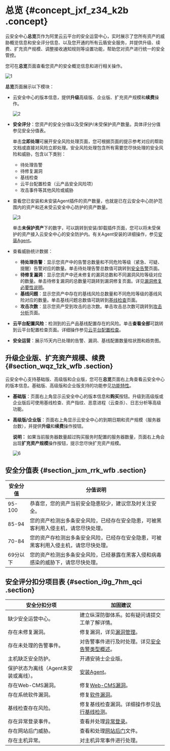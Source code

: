 # 总览 {#concept_jxf_z34_k2b .concept}

云安全中心**总览**页作为阿里云云平台的安全运营中心，实时展示了您所有资产的威胁概览信息和安全评分信息、以及您开通的所有云盾安全服务，并提供升级、续费、扩充资产规模、调整接收通知规则等设置功能，帮助您对资产进行统一的安全管控。

您可在**总览**页面查看您资产的安全概览信息和进行相关操作。

![1](http://static-aliyun-doc.oss-cn-hangzhou.aliyuncs.com/assets/img/15448/156758126549837_zh-CN.png)

**总览**页面展示以下模块：

-   云安全中心的版本信息，提供**升级**高级版、企业版、扩充资产规模和**续费**操作。

    ![2](http://static-aliyun-doc.oss-cn-hangzhou.aliyuncs.com/assets/img/15448/156758126648508_zh-CN.png)

-   **安全评分**：您资产的安全分值以及受保护/未受保护资产数量。具体评分分值参见安全分值表。

    单击**立即处理**可展开安全风险处理页面，您可根据页面的提示参考对应的帮助文档或直接对风险立即处理。安全风险处理包含所有需要您尽快处理的安全风险和威胁，包含以下类别：

    -   待处理告警
    -   待修复漏洞
    -   基线检查
    -   云平台配置检查（云产品安全风险项）
    -   攻击事件等其他风险或威胁
-   查看您已安装和未安装Agent插件的资产数量，也就是已在云安全中心防护范围内的资产和还未受云安全中心防护的资产数量。

    ![3](http://static-aliyun-doc.oss-cn-hangzhou.aliyuncs.com/assets/img/15448/156758126648509_zh-CN.png)

    单击**未保护资产**下的数字，可以跳转到安装/卸载插件页面，您可以将未受保护的资产接入云安全中心的安全防护内。有关Agent安装的详细操作，参见[安装Agent](../../../../intl.zh-CN/接入云安全中心/安装Agent.md#)。

-   查看威胁统计数据：
    -   **待处理告警**：显示您资产中的告警总数量和不同危险等级（紧急、可疑、提醒）告警对应的数量。单击待处理告警总数值可跳转到[安全告警](intl.zh-CN/威胁检测/安全告警处理/安全告警类型概述.md#)页面。
    -   **待修复漏洞**：显示您资产中还未修复的漏洞总数和不同漏洞风险等级对应的数量。单击待修复漏洞的总数量可跳转到漏洞修复页面。详见[漏洞修复必要性说明](intl.zh-CN/安全防范/漏洞修复/漏洞修复必要性说明.md#)。
    -   **基线问题**：显示您资产中存在的基线风险总数量和不同危险等级的基线风险对应的数量。单击基线问题总数值可跳转到[基线检查](intl.zh-CN/安全防范/基线检查/基线检查概述.md#)页面。
    -   **攻击次数**：显示您资产受到攻击的总次数。单击攻击总次数可跳转到[攻击分析](intl.zh-CN/威胁检测/攻击分析.md#)页面。
-   **云平台配置风险**：检测到的云产品基线配置存在的风险。单击**查看全部**可跳转到云平台配置检查页面。详细操作参见[云平台配置检查](intl.zh-CN/安全防范/云平台配置检查.md#)。
-   **安全运营**：展示15天内已处理的告警、漏洞、基线配置数量柱状图和趋势图。

## 升级企业版、扩充资产规模、续费 {#section_wqz_1zk_wfb .section}

云安全中心支持基础版、高级版和企业版，您可在**总览**页面右上角查看云安全中心的版本信息。基础版、高级版和企业版支持的功能参见[功能特性](../../../../intl.zh-CN/产品简介/功能特性.md#)。

-   **基础版**：页面右上角显示云安全中心的版本信息和**购买**按钮。升级到高级版或企业版后可使用基线检查、资产指纹、恶意进程（云查杀）、日志分析等高级功能。
-   **高级版/企业版**：页面右上角显示云安全中心的到期日期和资产规模（服务器台数），并提供**升级**和**续费**操作按钮。

    **说明：** 如果当前服务器数量超过购买服务时配置的服务器数量，页面右上角会出现**扩充资产规模**操作按钮，提示您尽快扩充资产规模。

    ![6](http://static-aliyun-doc.oss-cn-hangzhou.aliyuncs.com/assets/img/15448/156758126653784_zh-CN.png)


## 安全分值表 {#section_jxm_rrk_wfb .section}

|安全分值|分值说明|
|----|----|
|95-100|恭喜您，您的资产当前安全隐患较少，建议您及时关注安全。|
|85-94|您的资产检测出多条安全风险，已经存在安全隐患，可被黑客利用入侵主机，请您尽快处理。|
|70-84|您的资产存检测出多条安全风险，已经存在安全隐患，可被黑客利用入侵主机，请您尽快处理。|
|69分以下|您的资产检测出多条安全风险，已经暴露在黑客入侵和病毒感染的威胁下，请您尽快处理。|

## 安全评分扣分项目表 {#section_i9g_7hm_qci .section}

|安全分扣分项|加固建议|
|------|----|
|缺少安全运营中心。|建立纵深防御体系。如有疑问请提交工单了解详情。|
|存在未修复漏洞。|修复漏洞，详见[漏洞管理](intl.zh-CN/安全防范/漏洞修复/漏洞修复必要性说明.md#)。|
|存在未处理的告警事件。|对告警事件进行及时处理。详见[安全告警类型概述](intl.zh-CN/威胁检测/安全告警处理/安全告警类型概述.md#)。|
|主机缺乏安全防护。|开通安骑士企业版。|
|保护状态为离线（Agent未安装或离线）。|[安装Agent](../../../../intl.zh-CN/接入云安全中心/Agent说明.md#)。|
|存在Web-CMS漏洞。|修复[Web-CMS漏洞](../../../../intl.zh-CN/.md#)。|
|存在系统软件漏洞。|修复[软件漏洞](../../../../intl.zh-CN/.md#)。|
|基线检查存在风险。|修复基线检查漏洞。详细操作参见[执行基线检测](intl.zh-CN/安全防范/基线检查/执行基线检测.md#)。|
|存在异常登录事件。|查看并处理[异常登录](../../../../intl.zh-CN/用户指南/入侵检测/异常登录.md#)。|
|存在网站后门威胁。|查看和处理[网站后门](../../../../intl.zh-CN/用户指南/入侵检测/网站后门.md#)文件。|
|存在主机异常。|对主机异常事件进行处理。|

